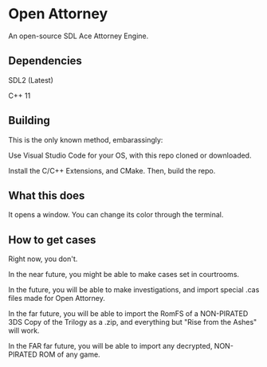 # Open Attorney

An open-source SDL Ace Attorney Engine.

## Dependencies

SDL2 (Latest)

C++ 11

## Building

This is the only known method, embarassingly:

Use Visual Studio Code for your OS, with this repo cloned or downloaded.

Install the C/C++ Extensions, and CMake. Then, build the repo.

## What this does

It opens a window. You can change its color through the terminal.

## How to get cases

Right now, you don't.

In the near future, you might be able to make cases set in courtrooms.

In the future, you will be able to make investigations, and import special .cas files made for Open Attorney.

In the far future, you will be able to import the RomFS of a NON-PIRATED 3DS Copy of the Trilogy as a .zip, and everything but "Rise from the Ashes" will work.

In the FAR far future, you will be able to import any decrypted, NON-PIRATED ROM of any game.
    